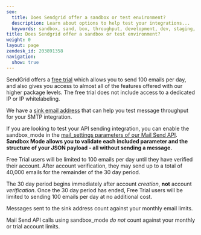 ```yaml
---
seo:
  title: Does Sendgrid offer a sandbox or test environment?
  description: Learn about options to help test your integrations...
  keywords: sandbox, sand, box, throughput, development, dev, staging, speed, developers, test, sandbox, environment, trial
title: Does Sendgrid offer a sandbox or test environment?
weight: 0
layout: page
zendesk_id: 203891358
navigation:
  show: true
---
```


SendGrid offers a [free trial](https://sendgrid.com/transactional-email/pricing) which allows you to send 100 emails per day, and also gives you access to almost all of the features offered with our higher package levels. The free trial does not include access to a dedicated IP or IP whitelabeling.

We have a [sink email address]({{root_url}}/Classroom/Troubleshooting/Delivery_Issues/safely_test_your_sending_speed.html) that can help you test message throughput for your SMTP integration.

If you are looking to test your API sending integration, you can enable the sandbox_mode in the [mail_settings parameters of our Mail Send API](https://sendgrid.com/docs/help-support/getting-started/sandbox-mode.html). **Sandbox Mode allows you to validate each included parameter and the structure of your JSON payload - all without sending a message.**

<call-out>
Free Trial users will be limited to 100 emails per day until they have verified their account. After account verification, they may send up to a total of 40,000 emails for the remainder of the 30 day period.

The 30 day period begins immediately after account _creation_, **not** account _verification_. Once the 30 day period has ended, Free Trial users will be limited to sending 100 emails per day at no additional cost.

Messages sent to the sink address count against your monthly email limits.

Mail Send API calls using sandbox_mode *do not* count against your monthly or trial account limits.
</call-out>
